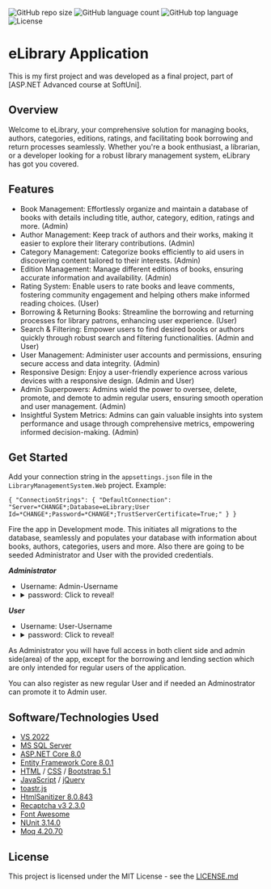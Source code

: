 
![GitHub repo size](https://img.shields.io/github/repo-size/bstoyanov-bg/eLibraryWebProject) 
![GitHub language count](https://img.shields.io/github/languages/count/bstoyanov-bg/eLibraryWebProject) 
![GitHub top language](https://img.shields.io/github/languages/top/bstoyanov-bg/eLibraryWebProject) 
![License](https://img.shields.io/badge/license-MIT-green)

# eLibrary Application
This is my first project and was developed as a final project, part of [ASP.NET Advanced course at SoftUni].

## Overview
Welcome to eLibrary, your comprehensive solution for managing books, authors, categories, editions, ratings, and facilitating book borrowing and return processes seamlessly. Whether you're a book enthusiast, a librarian, or a developer looking for a robust library management system, eLibrary has got you covered.

## Features
- Book Management: Effortlessly organize and maintain a database of books with details including title, author, category, edition, ratings and more. (Admin)
- Author Management: Keep track of authors and their works, making it easier to explore their literary contributions. (Admin)
- Category Management: Categorize books efficiently to aid users in discovering content tailored to their interests. (Admin)
- Edition Management: Manage different editions of books, ensuring accurate information and availability. (Admin)
- Rating System: Enable users to rate books and leave comments, fostering community engagement and helping others make informed reading choices. (User)
- Borrowing & Returning Books: Streamline the borrowing and returning processes for library patrons, enhancing user experience. (User)
- Search & Filtering: Empower users to find desired books or authors quickly through robust search and filtering functionalities. (Admin and User)
- User Management: Administer user accounts and permissions, ensuring secure access and data integrity. (Admin)
- Responsive Design: Enjoy a user-friendly experience across various devices with a responsive design. (Admin and User)
- Admin Superpowers: Admins wield the power to oversee, delete, promote, and demote to admin regular users, ensuring smooth operation and user management. (Admin)
- Insightful System Metrics: Admins can gain valuable insights into system performance and usage through comprehensive metrics, empowering informed decision-making. (Admin)

## Get Started 

Add your connection string in the `appsettings.json` file in the `LibraryManagementSystem.Web` project. Example:

`{
  "ConnectionStrings": {
    "DefaultConnection": "Server=*CHANGE*;Database=eLibrary;User Id=*CHANGE*;Password=*CHANGE*;TrustServerCertificate=True;"
  }
}`

Fire the app in Development mode. This initiates all migrations to the database, seamlessly and populates your database with information about books, authors, categories, users and more. Also there are going to be seeded Administrator and User with the provided credentials.

***Administrator***
- Username: Admin-Username
- <details><summary>password: Click to reveal!</summary>pass.123</details>

***User***
- Username: User-Username
- <details><summary>password: Click to reveal!</summary>pass.123</details>

As Administrator you will have full access in both client side and admin side(area) of the app, except for the borrowing and lending section which are only intended for regular users of the application.

You can also register as new regular User and if needed an Adminostrator can promote it to Admin user.

## Software/Technologies Used

- [VS 2022](https://visualstudio.microsoft.com/vs/)
- [MS SQL Server](https://www.microsoft.com/en-us/sql-server/sql-server-downloads)
- [ASP.NET Core 8.0](https://learn.microsoft.com/en-us/aspnet/core/introduction-to-aspnet-core?view=aspnetcore-8.0)
- [Entity Framework Core 8.0.1](https://www.nuget.org/packages/Microsoft.EntityFrameworkCore/8.0.1)
- [HTML](https://developer.mozilla.org/en-US/docs/Web/HTML) / [CSS](https://developer.mozilla.org/en-US/docs/Web/CSS) / [Bootstrap 5.1](https://getbootstrap.com/docs/5.1/getting-started/introduction/)
- [JavaScript](https://www.javascript.com/) / [jQuery](https://jquery.com/)
- [toastr.js](https://github.com/CodeSeven/toastr)
- [HtmlSanitizer 8.0.843](https://github.com/mganss/HtmlSanitizer)
- [Recaptcha v3 2.3.0](https://developers.google.com/recaptcha/docs/v3)
- [Font Awesome](https://fontawesome.com/)
- [NUnit 3.14.0](https://github.com/nunit/nunit)
- [Moq 4.20.70](https://github.com/moq)

## License 

This project is licensed under the MIT License - see the [LICENSE.md](LICENSE)
